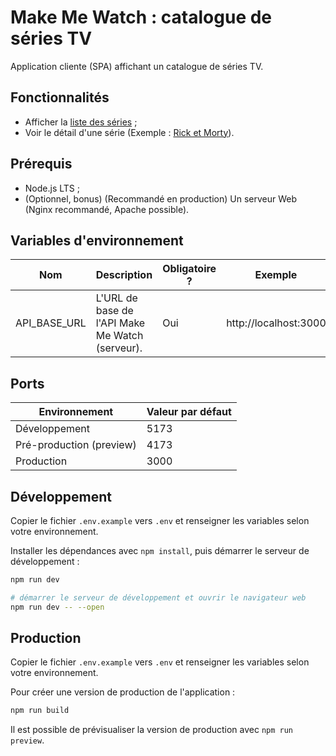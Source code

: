 # Make Me Watch : catalogue de séries TV

Application cliente (SPA) affichant un catalogue de séries TV.

## Fonctionnalités

- Afficher la [liste des séries](http://localhost:5173) ;
- Voir le détail d'une série (Exemple : [Rick et Morty](http://localhost:5173/tv-shows/216/rick-and-morty)).

## Prérequis
- Node.js LTS ;
- (Optionnel, bonus) (Recommandé en production) Un serveur Web (Nginx recommandé, Apache possible).

## Variables d'environnement

| Nom                 | Description                                     | Obligatoire ? | Exemple               |
|---------------------|-------------------------------------------------|---------------|-----------------------|
| API_BASE_URL        | L'URL de base de l'API Make Me Watch (serveur). | Oui           | http://localhost:3000 |

## Ports

| Environnement            | Valeur par défaut |
|--------------------------|-------------------|
| Développement            | 5173              |
| Pré-production (preview) | 4173              |
| Production               | 3000              |

## Développement

Copier le fichier `.env.example` vers `.env` et renseigner les variables selon votre environnement.

Installer les dépendances avec `npm install`, puis démarrer le serveur de développement :

```bash
npm run dev

# démarrer le serveur de développement et ouvrir le navigateur web
npm run dev -- --open
```

## Production

Copier le fichier `.env.example` vers `.env` et renseigner les variables selon votre environnement.

Pour créer une version de production de l'application :

```bash
npm run build
```

Il est possible de prévisualiser la version de production avec `npm run preview`.
